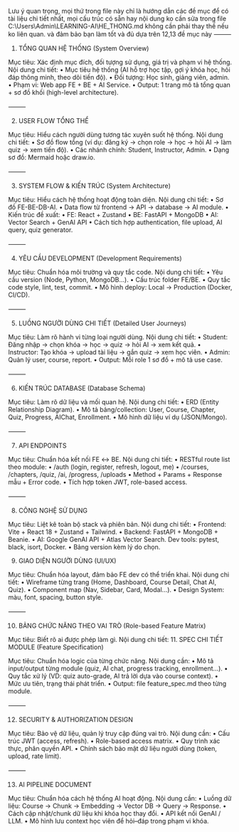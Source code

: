 Lưu ý quan trọng, mọi thứ trong file này chỉ là hướng dẫn các đề mục để có tài liệu chi tiết nhất, mọi cấu trúc có sẵn hay nội dung ko cần sửa trong file C:\Users\Admin\LEARNING-AI\HE_THONG.md không cần phải thay thế nếu ko liên quan. và đảm bảo bạn làm tốt và đủ dựa trên 12,13 đề mục này
⸻
1. TỔNG QUAN HỆ THỐNG (System Overview)

Mục tiêu: Xác định mục đích, đối tượng sử dụng, giá trị và phạm vi hệ thống.
Nội dung chi tiết:
 • Mục tiêu hệ thống (AI hỗ trợ học tập, gợi ý khóa học, hỏi đáp thông minh, theo dõi tiến độ).
 • Đối tượng: Học sinh, giảng viên, admin.
 • Phạm vi: Web app FE + BE + AI Service.
 • Output: 1 trang mô tả tổng quan + sơ đồ khối (high-level architecture).

⸻

2. USER FLOW TỔNG THỂ

Mục tiêu: Hiểu cách người dùng tương tác xuyên suốt hệ thống.
Nội dung chi tiết:
 • Sơ đồ flow tổng (ví dụ: đăng ký → chọn role → học → hỏi AI → làm quiz → xem tiến độ).
 • Các nhánh chính: Student, Instructor, Admin.
 • Dạng sơ đồ: Mermaid hoặc draw.io.

⸻

3. SYSTEM FLOW & KIẾN TRÚC (System Architecture)

Mục tiêu: Hiểu cách hệ thống hoạt động toàn diện.
Nội dung chi tiết:
 • Sơ đồ FE-BE-DB-AI.
 • Data flow từ frontend → API → database → AI module.
 • Kiến trúc đề xuất:
 • FE: React + Zustand
 • BE: FastAPI + MongoDB
 • AI: Vector Search + GenAI API
 • Cách tích hợp authentication, file upload, AI query, quiz generator.

⸻

4. YÊU CẦU DEVELOPMENT (Development Requirements)

Mục tiêu: Chuẩn hóa môi trường và quy tắc code.
Nội dung chi tiết:
 • Yêu cầu version (Node, Python, MongoDB…).
 • Cấu trúc folder FE/BE.
 • Quy tắc code style, lint, test, commit.
 • Mô hình deploy: Local → Production (Docker, CI/CD).

⸻

5. LUỒNG NGƯỜI DÙNG CHI TIẾT (Detailed User Journeys)

Mục tiêu: Làm rõ hành vi từng loại người dùng.
Nội dung chi tiết:
 • Student: Đăng nhập → chọn khóa → học → quiz → hỏi AI → xem kết quả.
 • Instructor: Tạo khóa → upload tài liệu → gắn quiz → xem học viên.
 • Admin: Quản lý user, course, report.
 • Output: Mỗi role 1 sơ đồ + mô tả use case.

⸻

6. KIẾN TRÚC DATABASE (Database Schema)

Mục tiêu: Làm rõ dữ liệu và mối quan hệ.
Nội dung chi tiết:
 • ERD (Entity Relationship Diagram).
 • Mô tả bảng/collection: User, Course, Chapter, Quiz, Progress, AIChat, Enrollment.
 • Mô hình dữ liệu ví dụ (JSON/Mongo).

⸻

7. API ENDPOINTS

Mục tiêu: Chuẩn hóa kết nối FE ↔ BE.
Nội dung chi tiết:
 • RESTful route list theo module:
 • /auth (login, register, refresh, logout, me)
 • /courses, /chapters, /quiz, /ai, /progress, /uploads
 • Method + Params + Response mẫu + Error code.
 • Tích hợp token JWT, role-based access.

⸻

8. CÔNG NGHỆ SỬ DỤNG

Mục tiêu: Liệt kê toàn bộ stack và phiên bản.
Nội dung chi tiết:
 • Frontend: Vite + React 18 + Zustand + Tailwind.
 • Backend: FastAPI + MongoDB + Beanie.
 • AI: Google GenAI API + Atlas Vector Search.
  Dev tools: pytest, black, isort, Docker.
 • Bảng version kèm lý do chọn.

9. GIAO DIỆN NGƯỜI DÙNG (UI/UX)

Mục tiêu: Chuẩn hóa layout, đảm bảo FE dev có thể triển khai.
Nội dung chi tiết:
 • Wireframe từng trang (Home, Dashboard, Course Detail, Chat AI, Quiz).
 • Component map (Nav, Sidebar, Card, Modal…).
 • Design System: màu, font, spacing, button style.

⸻

10. BẢNG CHỨC NĂNG THEO VAI TRÒ (Role-based Feature Matrix)

Mục tiêu: Biết rõ ai được phép làm gì.
Nội dung chi tiết:
11. SPEC CHI TIẾT MODULE (Feature Specification)

Mục tiêu: Chuẩn hóa logic của từng chức năng.
Nội dung cần:
 • Mô tả input/output từng module (quiz, AI chat, progress tracking, enrollment…).
 • Quy tắc xử lý (VD: quiz auto-grade, AI trả lời dựa vào course context).
 • Mức ưu tiên, trạng thái phát triển.
 • Output: file feature_spec.md theo từng module.

⸻

12. SECURITY & AUTHORIZATION DESIGN

Mục tiêu: Bảo vệ dữ liệu, quản lý truy cập đúng vai trò.
Nội dung cần:
 • Cấu trúc JWT (access, refresh).
 • Role-based access matrix.
 • Quy trình xác thực, phân quyền API.
 • Chính sách bảo mật dữ liệu người dùng (token, upload, rate limit).

⸻

13. AI PIPELINE DOCUMENT

Mục tiêu: Chuẩn hóa cách hệ thống AI hoạt động.
Nội dung cần:
 • Luồng dữ liệu: Course → Chunk → Embedding → Vector DB → Query → Response.
 • Cách cập nhật/chunk dữ liệu khi khóa học thay đổi.
 • API kết nối GenAI / LLM.
 • Mô hình lưu context học viên để hỏi–đáp trong phạm vi khóa.